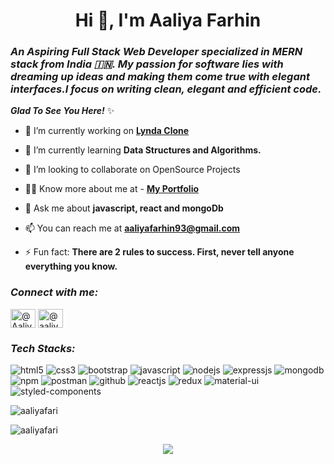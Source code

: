 <h1 align="center">Hi 👋, I'm Aaliya Farhin</h1>
<!-- <h3><i>A self-motivated Full Stack Web Developer skilled in MERN Stack who focuses on writing clean, elegant and efficient code from India 🇮🇳.</i></h3> -->
<h3><i>An Aspiring Full Stack Web Developer specialized in MERN stack from India 🇮🇳. My passion for software lies with dreaming up ideas and making them come true with elegant interfaces.I focus on writing clean, elegant and efficient code.</i></h3>


<!-- <p align="left"> <a href="https://twitter.com/AaliyaFarhin" target="blank"><img src="https://img.shields.io/twitter/follow/AaliyaFarhin?logo=twitter&style=for-the-badge" alt="AaliyaFarhin" /></a> </p> -->


<i>**Glad To See You Here!**</i> ✨

- 🔭 I’m currently working on **[Lynda Clone](https://github.com/Sachi4496/Udemy-Clone-Backend)**

- 🌱 I’m currently learning **Data Structures and Algorithms.**

- 🤝 I’m looking to collaborate on OpenSource Projects </p> 

- 👨‍💻 Know more about me at - **[My Portfolio](https://.vercel.app)**

- 💬 Ask me about **javascript, react and mongoDb**

- 📫 You can reach me at **aaliyafarhin93@gmail.com**

- ⚡ Fun fact: **There are 2 rules to success. First, never tell anyone everything you know.**


<h3 align="left"><i>Connect with me:</i></h3>
<p align="left">
<a href="https://twitter.com/AaliyaFarhin
" target="blank"><img align="center" src="https://cdn.jsdelivr.net/npm/simple-icons@3.0.1/icons/twitter.svg" alt="@AaliyaFarhin
" height="30" width="40" /></a>
<a href="https://linkedin.com/in/aaliyafarhin" target="blank"><img align="center" src="https://cdn.jsdelivr.net/npm/simple-icons@3.0.1/icons/linkedin.svg" alt="@aaliyafarhin
" height="30" width="40" /></a>
</p>


<h3 align="left"><i>Tech Stacks:</i></h3>

<p align="left">
<img src="https://img.shields.io/badge/HTML5-E34F26?style=for-the-badge&logo=html5&logoColor=white" alt="html5"/>
<img src="https://img.shields.io/badge/CSS3-1572B6?style=for-the-badge&logo=css3&logoColor=white" alt="css3"/>
<img src="https://img.shields.io/badge/Bootstrap-563D7C?style=for-the-badge&logo=bootstrap&logoColor=white" alt="bootstrap"/>
<img src="https://img.shields.io/badge/JavaScript-F7DF1E?style=for-the-badge&logo=javascript&logoColor=black" alt="javascript"/>
<img src="https://img.shields.io/badge/Node.js-339933?style=for-the-badge&logo=nodedotjs&logoColor=white" alt="nodejs" />
<img src="https://img.shields.io/badge/Express.js-000000?style=for-the-badge&logo=express&logoColor=white" alt="expressjs"/>
<img src="https://img.shields.io/badge/MongoDB-4EA94B?style=for-the-badge&logo=mongodb&logoColor=white" alt="mongodb"/>
<img src="https://img.shields.io/badge/npm-CB3837?style=for-the-badge&logo=npm&logoColor=white" alt="npm"/>
<img src="https://img.shields.io/badge/Postman-FF6C37?style=for-the-badge&logo=Postman&logoColor=white" alt="postman"/>
<img src="https://img.shields.io/badge/GitHub-100000?style=for-the-badge&logo=github&logoColor=white" alt="github"/>
<img src="https://img.shields.io/badge/React-20232A?style=for-the-badge&logo=react&logoColor=61DAFB" alt="reactjs" />
<img src="https://img.shields.io/badge/Redux-593D88?style=for-the-badge&logo=redux&logoColor=white" alt="redux" />
<img src="https://img.shields.io/badge/Material%20UI-007FFF?style=for-the-badge&logo=mui&logoColor=white" alt="material-ui"/>
<img src="https://img.shields.io/badge/styled--components-DB7093?style=for-the-badge&logo=styled-components&logoColor=white" alt="styled-components"/>
</p>


<p align="left"> <img src=https://github-readme-stats.vercel.app/api?username=aaliyafari&show_icons=true alt=aaliyafari /> </p>

<p align="left"> <img src=https://github-readme-streak-stats.herokuapp.com/?user=aaliyafari&fe=f7a305&ring=b0d90b&currStreakLabel=b0d90b)](https://git.io/streak-stats) alt=aaliyafari /> </p>

<p align="center">
  <img  src="https://raw.githubusercontent.com/Trilokia/Trilokia/379277808c61ef204768a61bbc5d25bc7798ccf1/bottom_header.svg">
  </p>
